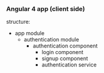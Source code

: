 ### Angular 4 app (client side)

structure:
- app module 
  - authentication module	
    - authentication component
      - login component
      - signup component   
      - authentication service
